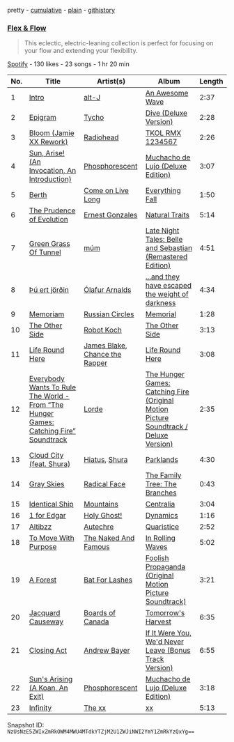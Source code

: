 pretty - [cumulative](/playlists/cumulative/2idQpnxeioGlOsW66uaQ3U.md) - [plain](/playlists/plain/2idQpnxeioGlOsW66uaQ3U) - [githistory](https://github.githistory.xyz/mackorone/spotify-playlist-archive/blob/main/playlists/plain/2idQpnxeioGlOsW66uaQ3U)

### [Flex & Flow](https://open.spotify.com/playlist/2idQpnxeioGlOsW66uaQ3U)

> This eclectic, electric\-leaning collection is perfect for focusing on your flow and extending your flexibility.

[Spotify](https://open.spotify.com/user/spotify) - 130 likes - 23 songs - 1 hr 20 min

| No. | Title | Artist(s) | Album | Length |
|---|---|---|---|---|
| 1 | [Intro](https://open.spotify.com/track/3Hbd6gPZ0QErPWXVkC6GRt) | [alt\-J](https://open.spotify.com/artist/3XHO7cRUPCLOr6jwp8vsx5) | [An Awesome Wave](https://open.spotify.com/album/6k3vC8nep1BfqAIJ81L6OL) | 2:37 |
| 2 | [Epigram](https://open.spotify.com/track/5FcBYOtinloGkZwFwpPdnD) | [Tycho](https://open.spotify.com/artist/5oOhM2DFWab8XhSdQiITry) | [Dive \(Deluxe Version\)](https://open.spotify.com/album/09umDZjCRgnzpC8HzfEehr) | 2:28 |
| 3 | [Bloom \(Jamie XX Rework\)](https://open.spotify.com/track/28eIi977LvxSIkIyb1uRIc) | [Radiohead](https://open.spotify.com/artist/4Z8W4fKeB5YxbusRsdQVPb) | [TKOL RMX 1234567](https://open.spotify.com/album/5RKpp959hq0Z0QqEtqKlTo) | 2:26 |
| 4 | [Sun, Arise! \(An Invocation, An Introduction\)](https://open.spotify.com/track/4vnXIlGc0slviZzcplr27T) | [Phosphorescent](https://open.spotify.com/artist/57kIMCLPgkzQlXjblX7XXP) | [Muchacho de Lujo \(Deluxe Edition\)](https://open.spotify.com/album/5MCQgyAbh0zOhzExqFl4GA) | 3:07 |
| 5 | [Berth](https://open.spotify.com/track/6tVqcrnq7uNFlLZOP4HmPc) | [Come on Live Long](https://open.spotify.com/artist/5vWi8w3Fj4FvfWtSrTDBOz) | [Everything Fall](https://open.spotify.com/album/0dh4R4xcOPFWAhXVhPqKi7) | 1:50 |
| 6 | [The Prudence of Evolution](https://open.spotify.com/track/46kdAeeTxeFFzRTyEAO8W4) | [Ernest Gonzales](https://open.spotify.com/artist/33MrsMLnMtxk8hOYJMPhKe) | [Natural Traits](https://open.spotify.com/album/6sh17p2qxAIAb98moX04UP) | 5:14 |
| 7 | [Green Grass Of Tunnel](https://open.spotify.com/track/71AYZ8O1H3iVz1MgRiffFk) | [múm](https://open.spotify.com/artist/4mw86zm4QZIL8SksdyE6OU) | [Late Night Tales: Belle and Sebastian \(Remastered Edition\)](https://open.spotify.com/album/7hr3gAGYNV1e0canfYprjz) | 4:51 |
| 8 | [Þú ert jörðin](https://open.spotify.com/track/4zo9nVH8uBk5DnUa92ogWn) | [Ólafur Arnalds](https://open.spotify.com/artist/7E3BRXV9ZbCt5lQTCXMTia) | [...and they have escaped the weight of darkness](https://open.spotify.com/album/2AmMsz5BUrmrekKgMbImZG) | 4:34 |
| 9 | [Memoriam](https://open.spotify.com/track/1fMQ3xZqPn5K87R7COXM23) | [Russian Circles](https://open.spotify.com/artist/0AZ3VR0YbFcS0Kgei7L2QF) | [Memorial](https://open.spotify.com/album/2169qq2aiycEtmgwEQlwgp) | 1:28 |
| 10 | [The Other Side](https://open.spotify.com/track/1Y5L5ipnuoz84M8pjkOiz5) | [Robot Koch](https://open.spotify.com/artist/47V6nyjOrUR98qv6gkYssI) | [The Other Side](https://open.spotify.com/album/3xHAAV6Cxahg7ksqB3NEZY) | 3:13 |
| 11 | [Life Round Here](https://open.spotify.com/track/0fq2N4qK5B4mDuVx9FTpkc) | [James Blake](https://open.spotify.com/artist/53KwLdlmrlCelAZMaLVZqU), [Chance the Rapper](https://open.spotify.com/artist/1anyVhU62p31KFi8MEzkbf) | [Life Round Here](https://open.spotify.com/album/0ANdqQgp2MC1RrulIIP9wk) | 3:08 |
| 12 | [Everybody Wants To Rule The World \- From “The Hunger Games: Catching Fire” Soundtrack](https://open.spotify.com/track/3S1tTwSKIZgf4QGltFyCxM) | [Lorde](https://open.spotify.com/artist/163tK9Wjr9P9DmM0AVK7lm) | [The Hunger Games: Catching Fire \(Original Motion Picture Soundtrack / Deluxe Version\)](https://open.spotify.com/album/0SEBE7BfXHY4o9VQICoZOC) | 2:35 |
| 13 | [Cloud City \(feat\. Shura\)](https://open.spotify.com/track/6sgyWaQsg4a3ICWPFiAXHg) | [Hiatus](https://open.spotify.com/artist/421vyBBkhgRAOz4cYPvrZJ), [Shura](https://open.spotify.com/artist/1qpR5mURxk3d8f6mww6uKT) | [Parklands](https://open.spotify.com/album/4fZoCUF5IbMT1clnEAZOrl) | 4:30 |
| 14 | [Gray Skies](https://open.spotify.com/track/2QFuEXoqRtFIUXK7zjBw0L) | [Radical Face](https://open.spotify.com/artist/5EM6xJN2QNk0cL7EEm9HR9) | [The Family Tree: The Branches](https://open.spotify.com/album/1OOMzVUGiEPaeeNtCsqXx9) | 0:43 |
| 15 | [Identical Ship](https://open.spotify.com/track/1Nnesc6kaa2EjJswcQeXJR) | [Mountains](https://open.spotify.com/artist/0p6JzmlJtmzd8I7uEgMOtV) | [Centralia](https://open.spotify.com/album/5OA3GuKK5N3c9jMEhV4Kfi) | 3:04 |
| 16 | [1 for Edgar](https://open.spotify.com/track/6ILIoHt9JBSiznioATDOQM) | [Holy Ghost!](https://open.spotify.com/artist/2Vhc7Y0Kc6HzMC6glKM4h6) | [Dynamics](https://open.spotify.com/album/1ZoWKVbrnmaAy7gvuI1WgC) | 1:16 |
| 17 | [Altibzz](https://open.spotify.com/track/2dqLO6897sZKnAAXuOcdGW) | [Autechre](https://open.spotify.com/artist/6WH1V41LwGDGmlPUhSZLHO) | [Quaristice](https://open.spotify.com/album/3ZXEJLSFbQ13rhevpc7L0Y) | 2:52 |
| 18 | [To Move With Purpose](https://open.spotify.com/track/6rQhfRLVh2B0tLbbciFb1p) | [The Naked And Famous](https://open.spotify.com/artist/0oeUpvxWsC8bWS6SnpU8b9) | [In Rolling Waves](https://open.spotify.com/album/50gVKxoJ6fY4nsCAgjQZFc) | 5:02 |
| 19 | [A Forest](https://open.spotify.com/track/2Y0xti32NvkhGFi3obBn9q) | [Bat For Lashes](https://open.spotify.com/artist/6l77PmL5iuEEcYjGl8K6s7) | [Foolish Propaganda \(Original Motion Picture Soundtrack\)](https://open.spotify.com/album/7Gh1ipA65h4YZzqXZE817k) | 3:21 |
| 20 | [Jacquard Causeway](https://open.spotify.com/track/7Dw7RRCKnPBlbmHteZ8Whw) | [Boards of Canada](https://open.spotify.com/artist/2VAvhf61GgLYmC6C8anyX1) | [Tomorrow's Harvest](https://open.spotify.com/album/159ORixBSSemxiualv1Woj) | 6:35 |
| 21 | [Closing Act](https://open.spotify.com/track/0JAg1q4SiDmbQZt5V6x9jS) | [Andrew Bayer](https://open.spotify.com/artist/5dFuu05x8SPBuymudrTBU8) | [If It Were You, We'd Never Leave \(Bonus Track Version\)](https://open.spotify.com/album/5lR2OH2Mw2L1dwIBpM16GD) | 6:55 |
| 22 | [Sun's Arising \(A Koan, An Exit\)](https://open.spotify.com/track/1rxGD8kGYFLFB2w47SKt3U) | [Phosphorescent](https://open.spotify.com/artist/57kIMCLPgkzQlXjblX7XXP) | [Muchacho de Lujo \(Deluxe Edition\)](https://open.spotify.com/album/5MCQgyAbh0zOhzExqFl4GA) | 3:18 |
| 23 | [Infinity](https://open.spotify.com/track/17eEVo7K960G9wGKNS6rag) | [The xx](https://open.spotify.com/artist/3iOvXCl6edW5Um0fXEBRXy) | [xx](https://open.spotify.com/album/2rmMeEq5D1Bg7YFRwtHBDr) | 5:13 |

Snapshot ID: `NzUsNzE5ZWIxZmRkOWM4MWU4MTdkYTZjM2U1ZWJiNWI2YmY1ZmRkYzQxYg==`
